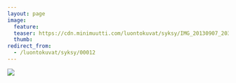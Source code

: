 ```yaml
---
layout: page
image:
  feature:
  teaser: https://cdn.minimuutti.com/luontokuvat/syksy/IMG_20130907_203650-245px.jpg
  thumb:
redirect_from:
  - /luontokuvat/syksy/00012
---
```


![](https://cdn.minimuutti.com/luontokuvat/syksy/IMG_20130907_203650-800px.jpg)
